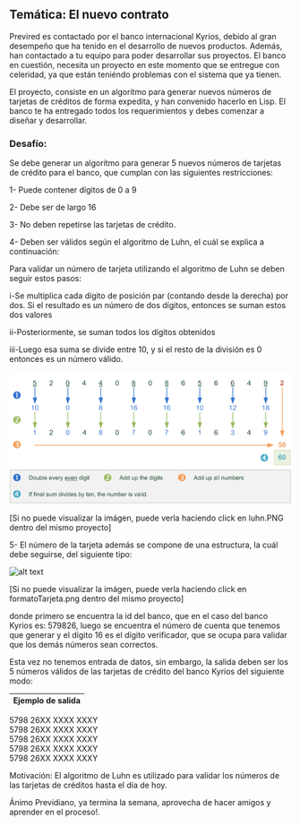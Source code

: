 ## Temática: El nuevo contrato

Previred es contactado por el banco internacional Kyrios, debido al gran desempeño que ha tenido en el desarrollo de nuevos productos. Además, han contactado a tu equipo para poder desarrollar sus proyectos. El banco en cuestión, necesita un proyecto en este momento que se entregue con celeridad, ya que están teniéndo problemas con el sistema que ya tienen.

El proyecto, consiste en un algoritmo para generar nuevos números de tarjetas de créditos de forma expedita, y han convenido hacerlo en Lisp. El banco te ha entregado todos los requerimientos y debes comenzar a diseñar y desarrollar.

### Desafío:

Se debe generar un algoritmo para generar 5 nuevos números de tarjetas de crédito para el banco, que cumplan con las siguientes restricciones:

1- Puede contener dígitos de 0 a 9

2- Debe ser de largo 16

3- No deben repetirse las tarjetas de crédito.

4- Deben ser válidos según el algoritmo de Luhn, el cuál se explica a continuación: 

Para validar un número de tarjeta utilizando el algoritmo de Luhn se deben seguir estos pasos:

i-Se multiplica cada dígito de posición par (contando desde la derecha) por dos. Si el resultado es un número de dos dígitos, entonces se suman estos dos valores

ii-Posteriormente, se suman todos los dígitos obtenidos

iii-Luego esa suma se divide entre 10, y si el resto de la división es 0 entonces es un número válido.

![alt text](https://raw.githubusercontent.com/previarena/el-nuevo-contrato/main/luhn.PNG)

[Si no puede visualizar la imágen, puede verla haciendo click en luhn.PNG dentro del mismo proyecto]

5- El número de la tarjeta además se compone de una estructura, la cuál debe seguirse, del siguiente tipo:

![alt text](https://www.mobilefish.com/images/services/bank_identification_number_creditcard.png)

[Si no puede visualizar la imágen, puede verla haciendo click en formatoTarjeta.png dentro del mismo proyecto]

donde primero se encuentra la id del banco, que en el caso del banco Kyrios es: 579826, luego se encuentra el número de cuenta que tenemos que generar
y el dígito 16 es el dígito verificador, que se ocupa para validar que los demás números sean correctos.

Esta vez no tenemos entrada de datos, sin embargo, la salida deben ser los 5 números válidos de las tarjetas de crédito del banco Kyrios del siguiente modo:

| Ejemplo de salida              |                
|--------------------------------|
  5798 26XX XXXX XXXY           
  5798 26XX XXXX XXXY           
  5798 26XX XXXX XXXY           
  5798 26XX XXXX XXXY           
  5798 26XX XXXX XXXY           

Motivación: El algoritmo de Luhn es utilizado para validar los números de las tarjetas de créditos hasta el día de hoy.

Ánimo Previdiano, ya termina la semana, 
aprovecha de hacer amigos y aprender en el proceso!.
